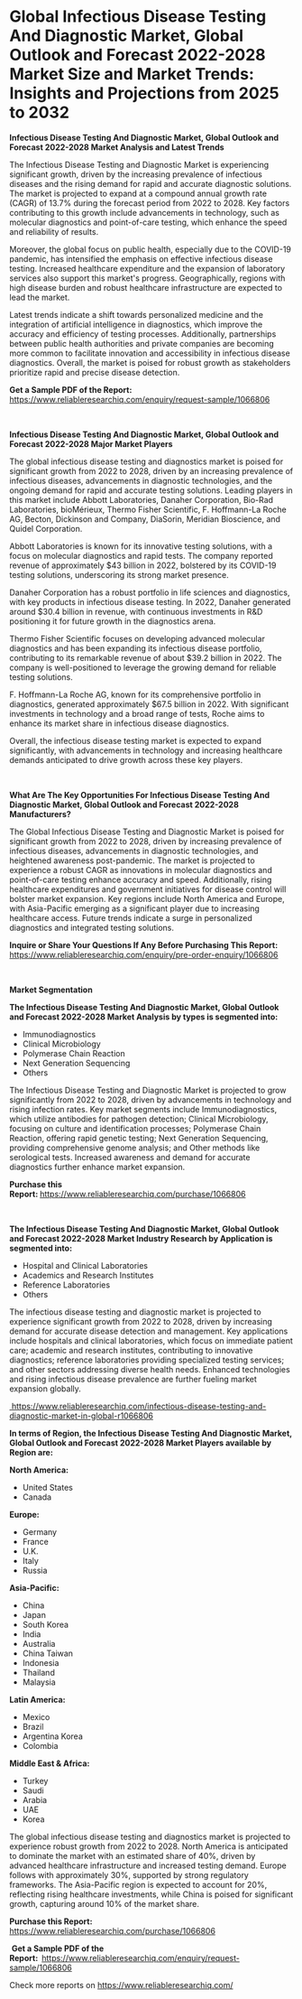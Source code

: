 <p><h1>Global Infectious Disease Testing And Diagnostic Market, Global Outlook and Forecast 2022-2028 Market Size and Market Trends: Insights and Projections from 2025 to 2032</h1></p><p><strong>Infectious Disease Testing And Diagnostic Market, Global Outlook and Forecast 2022-2028 Market Analysis and Latest Trends</strong></p>
<p><p>The Infectious Disease Testing and Diagnostic Market is experiencing significant growth, driven by the increasing prevalence of infectious diseases and the rising demand for rapid and accurate diagnostic solutions. The market is projected to expand at a compound annual growth rate (CAGR) of 13.7% during the forecast period from 2022 to 2028. Key factors contributing to this growth include advancements in technology, such as molecular diagnostics and point-of-care testing, which enhance the speed and reliability of results.</p><p>Moreover, the global focus on public health, especially due to the COVID-19 pandemic, has intensified the emphasis on effective infectious disease testing. Increased healthcare expenditure and the expansion of laboratory services also support this market's progress. Geographically, regions with high disease burden and robust healthcare infrastructure are expected to lead the market.</p><p>Latest trends indicate a shift towards personalized medicine and the integration of artificial intelligence in diagnostics, which improve the accuracy and efficiency of testing processes. Additionally, partnerships between public health authorities and private companies are becoming more common to facilitate innovation and accessibility in infectious disease diagnostics. Overall, the market is poised for robust growth as stakeholders prioritize rapid and precise disease detection.</p></p>
<p><strong>Get a Sample PDF of the Report:&nbsp;</strong> <a href="https://www.reliableresearchiq.com/enquiry/request-sample/1066806?utm_campaign=3500&utm_medium=2&utm_source=Github&utm_content=ia&utm_term=21032025&utm_id=infectious-disease-testing-and-diagnostic-market-global-outlook-and-forecast-2022-2028">https://www.reliableresearchiq.com/enquiry/request-sample/1066806</a></p>
<p>&nbsp;</p>
<p><strong>Infectious Disease Testing And Diagnostic Market, Global Outlook and Forecast 2022-2028 Major Market Players</strong></p>
<p><p>The global infectious disease testing and diagnostics market is poised for significant growth from 2022 to 2028, driven by an increasing prevalence of infectious diseases, advancements in diagnostic technologies, and the ongoing demand for rapid and accurate testing solutions. Leading players in this market include Abbott Laboratories, Danaher Corporation, Bio-Rad Laboratories, bioMérieux, Thermo Fisher Scientific, F. Hoffmann-La Roche AG, Becton, Dickinson and Company, DiaSorin, Meridian Bioscience, and Quidel Corporation.</p><p>Abbott Laboratories is known for its innovative testing solutions, with a focus on molecular diagnostics and rapid tests. The company reported revenue of approximately $43 billion in 2022, bolstered by its COVID-19 testing solutions, underscoring its strong market presence.</p><p>Danaher Corporation has a robust portfolio in life sciences and diagnostics, with key products in infectious disease testing. In 2022, Danaher generated around $30.4 billion in revenue, with continuous investments in R&D positioning it for future growth in the diagnostics arena.</p><p>Thermo Fisher Scientific focuses on developing advanced molecular diagnostics and has been expanding its infectious disease portfolio, contributing to its remarkable revenue of about $39.2 billion in 2022. The company is well-positioned to leverage the growing demand for reliable testing solutions.</p><p>F. Hoffmann-La Roche AG, known for its comprehensive portfolio in diagnostics, generated approximately $67.5 billion in 2022. With significant investments in technology and a broad range of tests, Roche aims to enhance its market share in infectious disease diagnostics.</p><p>Overall, the infectious disease testing market is expected to expand significantly, with advancements in technology and increasing healthcare demands anticipated to drive growth across these key players.</p></p>
<p>&nbsp;</p>
<p><strong>What Are The Key Opportunities For Infectious Disease Testing And Diagnostic Market, Global Outlook and Forecast 2022-2028 Manufacturers?</strong></p>
<p><p>The Global Infectious Disease Testing and Diagnostic Market is poised for significant growth from 2022 to 2028, driven by increasing prevalence of infectious diseases, advancements in diagnostic technologies, and heightened awareness post-pandemic. The market is projected to experience a robust CAGR as innovations in molecular diagnostics and point-of-care testing enhance accuracy and speed. Additionally, rising healthcare expenditures and government initiatives for disease control will bolster market expansion. Key regions include North America and Europe, with Asia-Pacific emerging as a significant player due to increasing healthcare access. Future trends indicate a surge in personalized diagnostics and integrated testing solutions.</p></p>
<p><strong>Inquire or Share Your Questions If Any Before Purchasing This Report:</strong> <a href="https://www.reliableresearchiq.com/enquiry/pre-order-enquiry/1066806?utm_campaign=3500&utm_medium=2&utm_source=Github&utm_content=ia&utm_term=21032025&utm_id=infectious-disease-testing-and-diagnostic-market-global-outlook-and-forecast-2022-2028">https://www.reliableresearchiq.com/enquiry/pre-order-enquiry/1066806</a></p>
<p>&nbsp;</p>
<p><strong>Market Segmentation</strong></p>
<p><strong>The Infectious Disease Testing And Diagnostic Market, Global Outlook and Forecast 2022-2028 Market Analysis by types is segmented into:</strong></p>
<p><ul><li>Immunodiagnostics</li><li>Clinical Microbiology</li><li>Polymerase Chain Reaction</li><li>Next Generation Sequencing</li><li>Others</li></ul></p>
<p><p>The Infectious Disease Testing and Diagnostic Market is projected to grow significantly from 2022 to 2028, driven by advancements in technology and rising infection rates. Key market segments include Immunodiagnostics, which utilize antibodies for pathogen detection; Clinical Microbiology, focusing on culture and identification processes; Polymerase Chain Reaction, offering rapid genetic testing; Next Generation Sequencing, providing comprehensive genome analysis; and Other methods like serological tests. Increased awareness and demand for accurate diagnostics further enhance market expansion.</p></p>
<p><strong>Purchase this Report:&nbsp;</strong><a href="https://www.reliableresearchiq.com/purchase/1066806?utm_campaign=3500&utm_medium=2&utm_source=Github&utm_content=ia&utm_term=21032025&utm_id=infectious-disease-testing-and-diagnostic-market-global-outlook-and-forecast-2022-2028">https://www.reliableresearchiq.com/purchase/1066806</a></p>
<p>&nbsp;</p>
<p><strong>The Infectious Disease Testing And Diagnostic Market, Global Outlook and Forecast 2022-2028 Market Industry Research by Application is segmented into:</strong></p>
<p><ul><li>Hospital and Clinical Laboratories</li><li>Academics and Research Institutes</li><li>Reference Laboratories</li><li>Others</li></ul></p>
<p><p>The infectious disease testing and diagnostic market is projected to experience significant growth from 2022 to 2028, driven by increasing demand for accurate disease detection and management. Key applications include hospitals and clinical laboratories, which focus on immediate patient care; academic and research institutes, contributing to innovative diagnostics; reference laboratories providing specialized testing services; and other sectors addressing diverse health needs. Enhanced technologies and rising infectious disease prevalence are further fueling market expansion globally.</p></p>
<p><a href="https://www.reliableresearchiq.com/infectious-disease-testing-and-diagnostic-market-in-global-r1066806?utm_campaign=3500&utm_medium=2&utm_source=Github&utm_content=ia&utm_term=21032025&utm_id=infectious-disease-testing-and-diagnostic-market-global-outlook-and-forecast-2022-2028">&nbsp;https://www.reliableresearchiq.com/infectious-disease-testing-and-diagnostic-market-in-global-r1066806</a></p>
<p><strong>In terms of Region, the Infectious Disease Testing And Diagnostic Market, Global Outlook and Forecast 2022-2028 Market Players available by Region are:</strong></p>
<p>
    <p> <strong> North America: </strong>
        <ul>
            <li>United States</li>
            <li>Canada</li>
        </ul>
        </p> 
    <p> <strong> Europe: </strong>
        <ul>
            <li>Germany</li>
            <li>France</li>
            <li>U.K.</li>
            <li>Italy</li>
            <li>Russia</li>
        </ul>
        </p> 
    <p> <strong> Asia-Pacific: </strong>
        <ul>
            <li>China</li>
            <li>Japan</li>
            <li>South Korea</li>
            <li>India</li>
            <li>Australia</li>
            <li>China Taiwan</li>
            <li>Indonesia</li>
            <li>Thailand</li>
            <li>Malaysia</li>
        </ul>
        </p> 
    <p> <strong> Latin America: </strong>
        <ul>
            <li>Mexico</li>
            <li>Brazil</li>
            <li>Argentina Korea</li>
            <li>Colombia</li>
        </ul>
        </p> 
    <p> <strong> Middle East & Africa: </strong>
        <ul>
            <li>Turkey</li>
            <li>Saudi</li>
            <li>Arabia</li>
            <li>UAE</li>
            <li>Korea</li>
        </ul>
    </p>
    </p>
<p><p>The global infectious disease testing and diagnostics market is projected to experience robust growth from 2022 to 2028. North America is anticipated to dominate the market with an estimated share of 40%, driven by advanced healthcare infrastructure and increased testing demand. Europe follows with approximately 30%, supported by strong regulatory frameworks. The Asia-Pacific region is expected to account for 20%, reflecting rising healthcare investments, while China is poised for significant growth, capturing around 10% of the market share.</p></p>
<p><strong>Purchase this Report: </strong><a href="https://www.reliableresearchiq.com/purchase/1066806?utm_campaign=3500&utm_medium=2&utm_source=Github&utm_content=ia&utm_term=21032025&utm_id=infectious-disease-testing-and-diagnostic-market-global-outlook-and-forecast-2022-2028">https://www.reliableresearchiq.com/purchase/1066806</a></p>
<p>&nbsp;<strong>Get a Sample PDF of the Report:&nbsp;&nbsp;</strong><a href="https://www.reliableresearchiq.com/enquiry/request-sample/1066806?utm_campaign=3500&utm_medium=2&utm_source=Github&utm_content=ia&utm_term=21032025&utm_id=infectious-disease-testing-and-diagnostic-market-global-outlook-and-forecast-2022-2028">https://www.reliableresearchiq.com/enquiry/request-sample/1066806</a></p>
<p><strong></strong></p>
<p>Check more reports on <a href="https://www.reliableresearchiq.com/?utm_campaign=3500&utm_medium=2&utm_source=Github&utm_content=ia&utm_term=21032025&utm_id=infectious-disease-testing-and-diagnostic-market-global-outlook-and-forecast-2022-2028">https://www.reliableresearchiq.com/</a></p>
